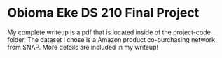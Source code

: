 # Obioma Eke DS 210 Final Project

My complete writeup is a pdf that is located inside of the project-code folder. The dataset I chose is a Amazon product co-purchasing network from SNAP. More details are included in my writeup!

